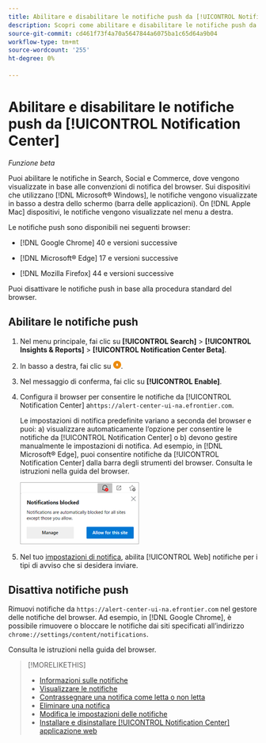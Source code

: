 ```yaml
---
title: Abilitare e disabilitare le notifiche push da [!UICONTROL Notification Center]
description: Scopri come abilitare e disabilitare le notifiche push da [!UICONTROL Notification Center].
source-git-commit: cd461f73f4a70a5647844a6075ba1c65d64a9b04
workflow-type: tm+mt
source-wordcount: '255'
ht-degree: 0%

---
```


# Abilitare e disabilitare le notifiche push da [!UICONTROL Notification Center]

*Funzione beta*

Puoi abilitare le notifiche in Search, Social e Commerce, dove vengono visualizzate in base alle convenzioni di notifica del browser. Sui dispositivi che utilizzano [!DNL Microsoft® Windows], le notifiche vengono visualizzate in basso a destra dello schermo (barra delle applicazioni). On [!DNL Apple Mac] dispositivi, le notifiche vengono visualizzate nel menu a destra.

Le notifiche push sono disponibili nei seguenti browser:

* [!DNL Google Chrome] 40 e versioni successive

* [!DNL Microsoft® Edge] 17 e versioni successive

* [!DNL Mozilla Firefox] 44 e versioni successive

Puoi disattivare le notifiche push in base alla procedura standard del browser.

## Abilitare le notifiche push

1. Nel menu principale, fai clic su **[!UICONTROL Search]** > **[!UICONTROL Insights & Reports]** > **[!UICONTROL Notification Center Beta]**.

2. In basso a destra, fai clic su ![Abilitare le notifiche push](/help/search-social-commerce/assets/notifications-push.png "Abilitare le notifiche push").

3. Nel messaggio di conferma, fai clic su **[!UICONTROL Enable]**.

4. Configura il browser per consentire le notifiche da [!UICONTROL Notification Center] a`https://alert-center-ui-na.efrontier.com`.

   Le impostazioni di notifica predefinite variano a seconda del browser e puoi: a) visualizzare automaticamente l’opzione per consentire le notifiche da [!UICONTROL Notification Center] o b) devono gestire manualmente le impostazioni di notifica. Ad esempio, in [!DNL Microsoft® Edge], puoi consentire notifiche da [!UICONTROL Notification Center] dalla barra degli strumenti del browser. Consulta le istruzioni nella guida del browser.

   ![Dove gestire le impostazioni di notifica in Microsoft Edge](/help/search-social-commerce/assets/notifications-blocked-dialog.png "Dove gestire le impostazioni di notifica in Microsoft® Edge")

5. Nel tuo [impostazioni di notifica](notification-edit.md), abilita [!UICONTROL Web] notifiche per i tipi di avviso che si desidera inviare.

## Disattiva notifiche push

Rimuovi notifiche da `https://alert-center-ui-na.efrontier.com` nel gestore delle notifiche del browser. Ad esempio, in [!DNL Google Chrome], è possibile rimuovere o bloccare le notifiche dai siti specificati all’indirizzo `chrome://settings/content/notifications`.

Consulta le istruzioni nella guida del browser.

>[!MORELIKETHIS]
>
>* [Informazioni sulle notifiche](/help/search-social-commerce/notifications/notification-about.md)
>* [Visualizzare le notifiche](notification-view.md)
>* [Contrassegnare una notifica come letta o non letta](notification-mark-read-unread.md)
>* [Eliminare una notifica](notification-delete.md)
>* [Modifica le impostazioni delle notifiche](notification-edit.md)
>* [Installare e disinstallare [!UICONTROL Notification Center] applicazione web](notification-app-install-uninstall.md)

